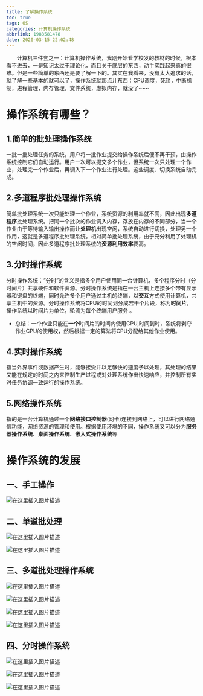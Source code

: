```yaml
---
title: 了解操作系统
toc: true
tags: OS
categories: 计算机操作系统
abbrlink: 1988581478
date: 2020-03-15 22:02:48
---
```

&nbsp;&nbsp;&nbsp;&nbsp;&nbsp;&nbsp;&nbsp;计算机三件套之一：计算机操作系统，我刚开始看学校发的教材的时候，根本看不进去，一是知识太过于理论化，而且关于底层的东西，动手实践起来真的很难。但是一些简单的东西还是要了解一下的。其实在我看来，没有太大追求的话，就了解一些基本的就可以了，操作系统就那点儿东西：CPU调度，死锁，中断机制，进程管理，内存管理，文件系统，虚拟内存，就没了~~~
<!--more-->
# 操作系统有哪些？ #
## 1.简单的批处理操作系统

一批一批处理任务的系统，用户将一批作业提交给操作系统后便不再干预，由操作系统控制它们自动运行。用户一次可以提交多个作业，但系统一次只处理一个作业，处理完一个作业后，再调入下一个作业进行处理。这些调度、切换系统自动完成。

## 2.多道程序批处理操作系统
	
简单批处理系统一次只能处理一个作业，系统资源的利用率就不高，因此出现**多道程序**批处理系统。把同一个批次的作业调入内存，存放在内存的不同部分，当一个作业由于等待输入输出操作而让**处理机**出现空闲，系统自动进行切换，处理另一个作用，这就是多道程序批处理系统。相对简单批处理系统，由于充分利用了处理机的空闲时间，因此多道程序批处理系统的**资源利用效率**要高。

## 3.分时操作系统

分时操作系统：“分时”的含义是指多个用户使用同一台计算机，多个程序分时（分时间片）共享硬件和软件资源。分时操作系统是指在一台主机上连接多个带有显示器和键盘的终端，同时允许多个用户通过主机的终端，以**交互**方式使用计算机，共享主机中的资源。分时操作系统将CPU的时间划分成若干个片段，称为**时间片**，操作系统以时间片为单位，轮流为每个终端用户服务 。
- 总结：一个作业只能在**一个**时间片的时间内使用CPU,时间到时，系统将剥夺作业CPU的使用权，然后根据一定的算法将CPU分配给其他作业使用。


## 4.实时操作系统

指当外界事件或数据产生时，能够接受并以足够快的速度予以处理，其处理的结果又能在规定的时间之内来控制生产过程或对处理系统作出快速响应，并控制所有实时任务协调一致运行的操作系统。

## 5.网络操作系统

指的是一台计算机通过一个**网络接口控制器**(网卡)连接到网络上，可以进行网络通信功能，网络资源的管理和使用。根据使用环境的不同，操作系统又可以分为**服务器操作系统**、**桌面操作系统**、**嵌入式操作系统**等

# 操作系统的发展 #

## 一、手工操作

![在这里插入图片描述](https://img-blog.csdnimg.cn/20200312165529351.png?x-oss-process=image/watermark,type_ZmFuZ3poZW5naGVpdGk,shadow_10,text_aHR0cHM6Ly9ibG9nLmNzZG4ubmV0L3dlaXhpbl80NDg2MTM5OQ==,size_16,color_FFFFFF,t_70)

## 二、单道批处理

![在这里插入图片描述](https://img-blog.csdnimg.cn/20200312165540713.png?x-oss-process=image/watermark,type_ZmFuZ3poZW5naGVpdGk,shadow_10,text_aHR0cHM6Ly9ibG9nLmNzZG4ubmV0L3dlaXhpbl80NDg2MTM5OQ==,size_16,color_FFFFFF,t_70)

![在这里插入图片描述](https://img-blog.csdnimg.cn/20200312165607449.png?x-oss-process=image/watermark,type_ZmFuZ3poZW5naGVpdGk,shadow_10,text_aHR0cHM6Ly9ibG9nLmNzZG4ubmV0L3dlaXhpbl80NDg2MTM5OQ==,size_16,color_FFFFFF,t_70)

## 三、多道批处理操作系统

![在这里插入图片描述](https://img-blog.csdnimg.cn/20200312165604663.png?x-oss-process=image/watermark,type_ZmFuZ3poZW5naGVpdGk,shadow_10,text_aHR0cHM6Ly9ibG9nLmNzZG4ubmV0L3dlaXhpbl80NDg2MTM5OQ==,size_16,color_FFFFFF,t_70)

![在这里插入图片描述](https://img-blog.csdnimg.cn/20200312165623503.png?x-oss-process=image/watermark,type_ZmFuZ3poZW5naGVpdGk,shadow_10,text_aHR0cHM6Ly9ibG9nLmNzZG4ubmV0L3dlaXhpbl80NDg2MTM5OQ==,size_16,color_FFFFFF,t_70)

![在这里插入图片描述](https://img-blog.csdnimg.cn/20200312165626625.png?x-oss-process=image/watermark,type_ZmFuZ3poZW5naGVpdGk,shadow_10,text_aHR0cHM6Ly9ibG9nLmNzZG4ubmV0L3dlaXhpbl80NDg2MTM5OQ==,size_16,color_FFFFFF,t_70)

![在这里插入图片描述](https://img-blog.csdnimg.cn/20200312173008164.png)

## 四、分时操作系统

![在这里插入图片描述](https://img-blog.csdnimg.cn/20200312173731270.png?x-oss-process=image/watermark,type_ZmFuZ3poZW5naGVpdGk,shadow_10,text_aHR0cHM6Ly9ibG9nLmNzZG4ubmV0L3dlaXhpbl80NDg2MTM5OQ==,size_16,color_FFFFFF,t_70)

![在这里插入图片描述](https://img-blog.csdnimg.cn/20200312173737316.png?x-oss-process=image/watermark,type_ZmFuZ3poZW5naGVpdGk,shadow_10,text_aHR0cHM6Ly9ibG9nLmNzZG4ubmV0L3dlaXhpbl80NDg2MTM5OQ==,size_16,color_FFFFFF,t_70)

![在这里插入图片描述](https://img-blog.csdnimg.cn/20200312173740994.png?x-oss-process=image/watermark,type_ZmFuZ3poZW5naGVpdGk,shadow_10,text_aHR0cHM6Ly9ibG9nLmNzZG4ubmV0L3dlaXhpbl80NDg2MTM5OQ==,size_16,color_FFFFFF,t_70)







